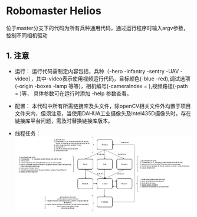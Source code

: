 # Robomaster Helios
位于master分支下的代码为所有兵种通用代码，通过运行程序时输入argv参数，控制不同相机驱动
## 1. 注意
- 运行：
	运行代码需制定内容包括，兵种（-hero -infantry -sentry -UAV -video），其中-video表示使用视频运行代码，目标颜色(-blue -red),调试选项(-origin -boxes -lamp 等等)，相机编号(-cameraIndex = ),视频路径(-path = )等，
	具体参数可在运行时添加 -help 参数查看。 

- 配置：
	本代码中所有所需链接库及头文件，除openCV相关文件外均置于项目文件夹内，但须注意，当使用DAHUA工业摄像头及Intel435D摄像头时，存在链接库平台问题，需及时替换链接库版本。
- 线程任务：
	![multi-threads](https://github.com/luojunhui1/BlogPicture/blob/master/Windows/threads%20(1).jpg)
